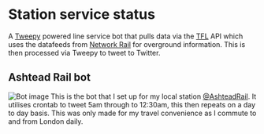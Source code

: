 # Station service status
A [Tweepy](https://www.tweepy.org/) powered line service bot that pulls data via the [TFL](https://api.tfl.gov.uk/) API which uses the datafeeds from [Network Rail](https://datafeeds.networkrail.co.uk/) for overground information. This is then processed via Tweepy to tweet to Twitter.

## Ashtead Rail bot
![Bot image](https://i.imgur.com/x7UsLnn.png)
This is the bot that I set up for my local station [@AshteadRail](https://twitter.com/AshteadRail). It utilises crontab to tweet 5am through to 12:30am, this then repeats on a day to day basis. This was only made for my travel convenience as I commute to and from London daily.
